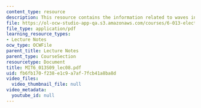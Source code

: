 ```yaml
---
content_type: resource
description: This resource contains the information related to waves in media.
file: https://ol-ocw-studio-app-qa.s3.amazonaws.com/courses/6-013-electromagnetics-and-applications-spring-2009/fb6fb170f238e1c9a7af7fcb41a8ba8d_MIT6_013S09_lec08.pdf
file_type: application/pdf
learning_resource_types:
- Lecture Notes
ocw_type: OCWFile
parent_title: Lecture Notes
parent_type: CourseSection
resourcetype: Document
title: MIT6_013S09_lec08.pdf
uid: fb6fb170-f238-e1c9-a7af-7fcb41a8ba8d
video_files:
  video_thumbnail_file: null
video_metadata:
  youtube_id: null
---
```

